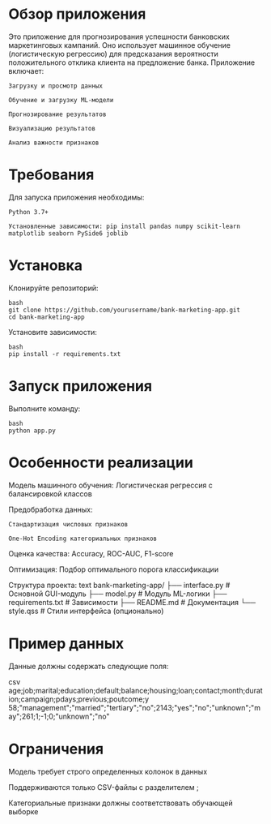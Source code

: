 # Обзор приложения
Это приложение для прогнозирования успешности банковских маркетинговых кампаний. Оно использует машинное обучение (логистическую регрессию) для предсказания вероятности положительного отклика клиента на предложение банка. Приложение включает:

    Загрузку и просмотр данных

    Обучение и загрузку ML-модели

    Прогнозирование результатов

    Визуализацию результатов

    Анализ важности признаков

# Требования
Для запуска приложения необходимы:

    Python 3.7+

    Установленные зависимости: pip install pandas numpy scikit-learn matplotlib seaborn PySide6 joblib

# Установка
Клонируйте репозиторий:

    bash
    git clone https://github.com/yourusername/bank-marketing-app.git
    cd bank-marketing-app
Установите зависимости:

    bash
    pip install -r requirements.txt
    
# Запуск приложения
Выполните команду:

    bash
    python app.py

# Особенности реализации
Модель машинного обучения: Логистическая регрессия с балансировкой классов

Предобработка данных:

    Стандартизация числовых признаков

    One-Hot Encoding категориальных признаков

Оценка качества: Accuracy, ROC-AUC, F1-score

Оптимизация: Подбор оптимального порога классификации

Структура проекта:
text
bank-marketing-app/
├── interface.py            # Основной GUI-модуль
├── model.py          # Модуль ML-логики
├── requirements.txt  # Зависимости
├── README.md         # Документация
└── style.qss         # Стили интерфейса (опционально)

# Пример данных
Данные должны содержать следующие поля:

csv
age;job;marital;education;default;balance;housing;loan;contact;month;duration;campaign;pdays;previous;poutcome;y
58;"management";"married";"tertiary";"no";2143;"yes";"no";"unknown";"may";261;1;-1;0;"unknown";"no"

# Ограничения
Модель требует строго определенных колонок в данных

Поддерживаются только CSV-файлы с разделителем ;

Категориальные признаки должны соответствовать обучающей выборке

